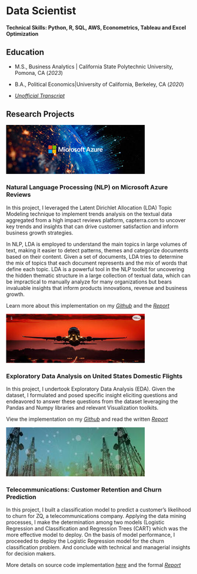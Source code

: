 # Data Scientist

#### Technical Skills: Python, R, SQL, AWS, Econometrics, Tableau and Excel Optimization

## Education
- M.S., Business Analytics | California State Polytechnic University, Pomona, CA (_2023_)
- B.A., Political Economics|University of California, Berkeley, CA (_2020_)

-   [_Unofficial Transcript_](https://github.com/jolly-io/jolly-io.github.io/blob/f94ac73e2546aaf3f1bef8f1a49142cf0a5027ab/Records/Redacted_MS_Transcripts_.pdf)

##  Research Projects

![](assets/azure.jpeg)
### Natural Language Processing (NLP) on Microsoft Azure Reviews

In this project, I leveraged the Latent Dirichlet Allocation (LDA) Topic Modeling technique to implement trends analysis on the textual data aggregated from a high impact reviews platform, capterra.com to uncover key trends and insights that can drive customer satisfaction and inform business growth strategies.

In NLP, LDA is employed to understand the main topics in large volumes of text, making it easier to detect patterns, themes and categorize documents based on their content. Given a set of documents, LDA tries to determine the mix of topics that each document represents and the mix of words that define each topic. LDA is a powerful tool in the NLP toolkit for uncovering the hidden thematic structure in a large collection of textual data, which can be impractical to manually analyze for many organizations but bears invaluable insights that inform products innovations, revenue and business growth.

Learn more about this implementation on my [_Github_](https://github.com/jolly-io/Azure_Reviews_A_Latent_Dirichlet_Allocation_Approach) and the [_Report_](https://github.com/jolly-io/Azure_Reviews_A_Latent_Dirichlet_Allocation_Approach/blob/9086d65c5c98d94e53d5084a78bb940963559a14/Trends_Analysis_Azure_Cloud_Reviews.pdf)


![](assets/airline1_377x133.jpeg)
### Exploratory Data Analysis on United States Domestic Flights

In this project, I undertook Exploratory Data Analysis (EDA). Given the dataset, I formulated and posed specific insight eliciting questions and endeavored to answer these questions from the dataset leveraging the Pandas and Numpy libraries and relevant Visualization toolkits.

View the implementation on my [_Github_](https://github.com/jolly-io/EDA_On_US_Domestic_Flights) and read the written [_Report_](https://github.com/jolly-io/EDA_On_US_Domestic_Flights/blob/06bc7e60ff93ddf16af1961862acdf00c17b55a0/Report_%20Understanding_Airlines_Delays_Jolly_Ogbole.pdf)
 

![](assets/telecom.jpeg)
### Telecommunications: Customer Retention and Churn Prediction

In this project, I built a classification model to predict a customer’s likelihood to churn for ZQ, a telecommunications company. Applying the data mining processes, I make the determination among two models (Logistic Regression and Classification and Regression Trees (CART) which was the more effective model to deploy. On the basis of model performance, I proceeded to deploy the Logistic Regression model for the churn classification problem. And conclude with technical and managerial insights for decision makers.

More details on source code implementation [_here_](https://github.com/jolly-io/Modeling_Customer_Churn_Prediction)  and the formal [_Report_](https://github.com/jolly-io/Modeling_Customer_Churn_Prediction/blob/46c503712c7e01e8757974bf113566e81898bc3e/Report_Churn_Prediction_Model.pdf)


